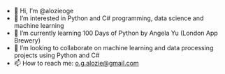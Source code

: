 - 👋 Hi, I’m @alozieoge
- 👀 I’m interested in Python and C# programming, data science and machine learning
- 🌱 I’m currently learning 100 Days of Python by Angela Yu (London App Brewery)
- 💞️ I’m looking to collaborate on machine learning and data processing projects using Python and C#
- 📫 How to reach me: o.g.alozie@gmail.com

<!---
alozieoge/alozieoge is a ✨ special ✨ repository because its `README.md` (this file) appears on your GitHub profile.
You can click the Preview link to take a look at your changes.
--->

